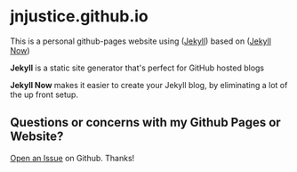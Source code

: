 # jnjustice.github.io

This is a personal github-pages website using ([Jekyll](https://github.com/jekyll/jekyll)) based on ([Jekyll Now]([https://github.com/jekyll/jekyll](https://github.com/barryclark/jekyll-now)))

**Jekyll** is a static site generator that's perfect for GitHub hosted blogs 

**Jekyll Now** makes it easier to create your Jekyll blog, by eliminating a lot of the up front setup.

## Questions or concerns with my Github Pages or Website?

[Open an Issue](https://github.com/jnjustice/jnjustice.github.io/issues/new) on Github. Thanks!
